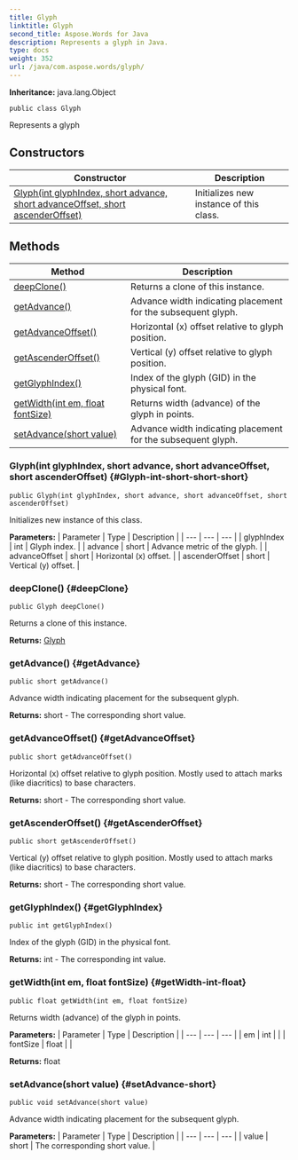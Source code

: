 ```yaml
---
title: Glyph
linktitle: Glyph
second_title: Aspose.Words for Java
description: Represents a glyph in Java.
type: docs
weight: 352
url: /java/com.aspose.words/glyph/
---
```


**Inheritance:**
java.lang.Object
```
public class Glyph
```

Represents a glyph
## Constructors

| Constructor | Description |
| --- | --- |
| [Glyph(int glyphIndex, short advance, short advanceOffset, short ascenderOffset)](#Glyph-int-short-short-short) | Initializes new instance of this class. |
## Methods

| Method | Description |
| --- | --- |
| [deepClone()](#deepClone) | Returns a clone of this instance. |
| [getAdvance()](#getAdvance) | Advance width indicating placement for the subsequent glyph. |
| [getAdvanceOffset()](#getAdvanceOffset) | Horizontal (x) offset relative to glyph position. |
| [getAscenderOffset()](#getAscenderOffset) | Vertical (y) offset relative to glyph position. |
| [getGlyphIndex()](#getGlyphIndex) | Index of the glyph (GID) in the physical font. |
| [getWidth(int em, float fontSize)](#getWidth-int-float) | Returns width (advance) of the glyph in points. |
| [setAdvance(short value)](#setAdvance-short) | Advance width indicating placement for the subsequent glyph. |
### Glyph(int glyphIndex, short advance, short advanceOffset, short ascenderOffset) {#Glyph-int-short-short-short}
```
public Glyph(int glyphIndex, short advance, short advanceOffset, short ascenderOffset)
```


Initializes new instance of this class.

**Parameters:**
| Parameter | Type | Description |
| --- | --- | --- |
| glyphIndex | int | Glyph index. |
| advance | short | Advance metric of the glyph. |
| advanceOffset | short | Horizontal (x) offset. |
| ascenderOffset | short | Vertical (y) offset. |

### deepClone() {#deepClone}
```
public Glyph deepClone()
```


Returns a clone of this instance.

**Returns:**
[Glyph](../../com.aspose.words/glyph/)
### getAdvance() {#getAdvance}
```
public short getAdvance()
```


Advance width indicating placement for the subsequent glyph.

**Returns:**
short - The corresponding  short  value.
### getAdvanceOffset() {#getAdvanceOffset}
```
public short getAdvanceOffset()
```


Horizontal (x) offset relative to glyph position. Mostly used to attach marks (like diacritics) to base characters.

**Returns:**
short - The corresponding  short  value.
### getAscenderOffset() {#getAscenderOffset}
```
public short getAscenderOffset()
```


Vertical (y) offset relative to glyph position. Mostly used to attach marks (like diacritics) to base characters.

**Returns:**
short - The corresponding  short  value.
### getGlyphIndex() {#getGlyphIndex}
```
public int getGlyphIndex()
```


Index of the glyph (GID) in the physical font.

**Returns:**
int - The corresponding  int  value.
### getWidth(int em, float fontSize) {#getWidth-int-float}
```
public float getWidth(int em, float fontSize)
```


Returns width (advance) of the glyph in points.

**Parameters:**
| Parameter | Type | Description |
| --- | --- | --- |
| em | int |  |
| fontSize | float |  |

**Returns:**
float
### setAdvance(short value) {#setAdvance-short}
```
public void setAdvance(short value)
```


Advance width indicating placement for the subsequent glyph.

**Parameters:**
| Parameter | Type | Description |
| --- | --- | --- |
| value | short | The corresponding  short  value. |

